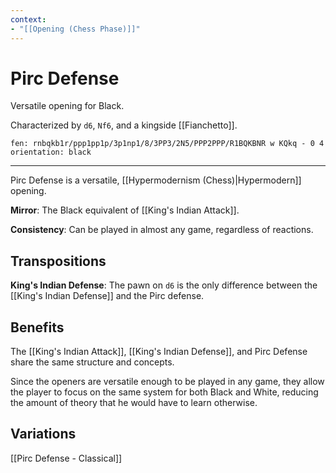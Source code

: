 ```yaml
---
context:
- "[[Opening (Chess Phase)]]"
---
```


# Pirc Defense

Versatile opening for Black.

Characterized by `d6`, `Nf6`, and a kingside [[Fianchetto]].

```chesser
fen: rnbqkb1r/ppp1pp1p/3p1np1/8/3PP3/2N5/PPP2PPP/R1BQKBNR w KQkq - 0 4
orientation: black
```

---

Pirc Defense is a versatile, [[Hypermodernism (Chess)|Hypermodern]] opening.

**Mirror**: The Black equivalent of [[King's Indian Attack]].

**Consistency**: Can be played in almost any game, regardless of reactions.

## Transpositions

**King's Indian Defense**: The pawn on `d6` is the only difference between the [[King's Indian Defense]] and the Pirc defense.

## Benefits

The [[King's Indian Attack]], [[King's Indian Defense]], and Pirc Defense share the same structure and concepts.

Since the openers are versatile enough to be played in any game, they allow the player to focus on the same system for both Black and White, reducing the amount of theory that he would have to learn otherwise.

## Variations

[[Pirc Defense - Classical]]

